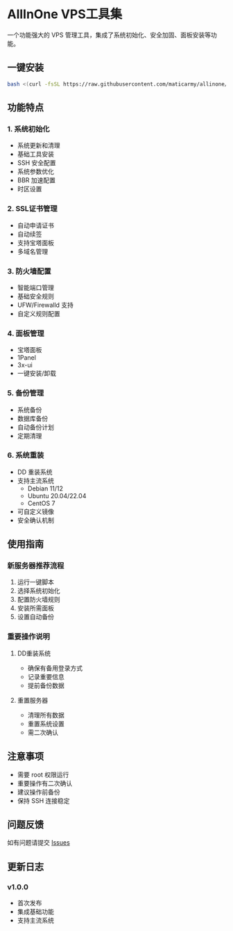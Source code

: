 # AllInOne VPS工具集

一个功能强大的 VPS 管理工具，集成了系统初始化、安全加固、面板安装等功能。

## 一键安装

```bash
bash <(curl -fsSL https://raw.githubusercontent.com/maticarmy/allinone/master/install.sh)
```

## 功能特点

### 1. 系统初始化
- 系统更新和清理
- 基础工具安装
- SSH 安全配置
- 系统参数优化
- BBR 加速配置
- 时区设置

### 2. SSL证书管理
- 自动申请证书
- 自动续签
- 支持宝塔面板
- 多域名管理

### 3. 防火墙配置
- 智能端口管理
- 基础安全规则
- UFW/Firewalld 支持
- 自定义规则配置

### 4. 面板管理
- 宝塔面板
- 1Panel
- 3x-ui
- 一键安装/卸载

### 5. 备份管理
- 系统备份
- 数据库备份
- 自动备份计划
- 定期清理

### 6. 系统重装
- DD 重装系统
- 支持主流系统
  - Debian 11/12
  - Ubuntu 20.04/22.04
  - CentOS 7
- 可自定义镜像
- 安全确认机制

## 使用指南

### 新服务器推荐流程
1. 运行一键脚本
2. 选择系统初始化
3. 配置防火墙规则
4. 安装所需面板
5. 设置自动备份

### 重要操作说明
1. DD重装系统
   - 确保有备用登录方式
   - 记录重要信息
   - 提前备份数据

2. 重置服务器
   - 清理所有数据
   - 重置系统设置
   - 需二次确认

## 注意事项

- 需要 root 权限运行
- 重要操作有二次确认
- 建议操作前备份
- 保持 SSH 连接稳定

## 问题反馈

如有问题请提交 [Issues](https://github.com/maticarmy/allinone/issues)

## 更新日志

### v1.0.0
- 首次发布
- 集成基础功能
- 支持主流系统